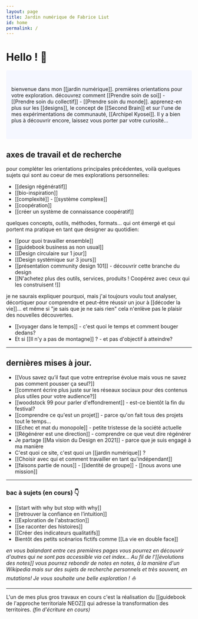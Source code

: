 ```yaml
---
layout: page
title: Jardin numérique de Fabrice Liut
id: home
permalink: /
---
```


# Hello ! 👋

<p style="padding: 3em 1em; background: #f5f7ff; border-radius: 4px;">
  bienvenue dans mon [[jardin numérique]]. premières orientations pour votre exploration.
  découvrez comment [[Prendre soin de soi]] - [[Prendre soin du collectif]] - [[Prendre soin du monde]].
  apprenez-en plus sur les [[designs]], le concept de [[Second Brain]] et sur l'une de mes expérimentations de communauté, [[Archipel Kyosei]].
  Il y a bien plus à découvrir encore, laissez vous porter par votre curiosité...
</p>

## axes de travail et de recherche
pour compléter les orientations principales précédentes, voilà quelques sujets qui sont au coeur de mes explorations personnelles:
- [[design régénératif]]
- [[bio-inspiration]]
- [[complexité]] - [[système complexe]]
- [[coopération]]
- [[créer un système de connaissance coopératif]]

quelques concepts, outils, méthodes, formats... qui ont émergé et qui portent ma pratique en tant que designer au quotidien:
- [[pour quoi travailler ensemble]]
- [[guidebook business as non usual]]
- [[Design circulaire sur 1 jour]]
- [[Design systémique sur 3 jours]]
- [[présentation community design 101]] - découvrir cette branche du design
- [[N'achetez plus des outils, services, produits ! Coopérez avec ceux qui les construisent !]]

je ne saurais expliquer pourquoi, mais j'ai toujours voulu tout analyser, décortiquer pour comprendre et peut-être réussir un jour à [[décoder la vie]]... et même si "je sais que je ne sais rien" cela n'enlève pas le plaisir des nouvelles découvertes.
- [[voyager dans le temps]] - c'est quoi le temps et comment bouger dedans?
- Et si [[Il n'y a pas de montagne]] ? - et pas d'objectif à atteindre?

---

## dernières mises à jour.

- [[Vous savez qu’il faut que votre entreprise évolue mais vous ne savez pas comment pousser ça seul?]]
- [[comment écrire plus juste sur les réseaux sociaux pour des contenus plus utiles pour votre audience?]]
- [[woodstock 99 pour parler d'effondrement]] - est-ce bientôt la fin du festival?
- [[comprendre ce qu'est un projet]] - parce qu'on fait tous des projets tout le temps...
- [[Echec et mat du monopole]] - petite tristesse de la société actuelle
- [[Régénérer est une direction]] - comprendre ce que veut dire régénérer
- Je partage [[Ma vision du Design en 2021]] - parce que je suis engagé à ma manière
- C'est quoi ce site, c'est quoi un [[jardin numérique]] ?
- [[Choisir avec qui et comment travailler en tant qu'indépendant]]
- [[faisons partie de nous]] - [[identité de groupe]] - [[nous avons une mission]]

---

### bac à sujets (en cours) 👇
- [[start with why but stop with why]]
- [[retrouver la confiance en l’intuition]]
- [[Exploration de l'abstraction]]
- [[se raconter des histoires]]
- [[Créer des indicateurs qualitatifs]]
- Bientôt des petits scénarios fictifs comme [[La vie en double face]]

*en vous balandant entre ces premières pages vous pourrez en découvrir d'autres qui ne sont pas accessible via cet index...
Au fil de l'[[évolutions des notes]] vous pourrez rebondir de notes en notes, à la manière d'un Wikipedia mais sur des sujets de recherche personnels et très souvent, en mutations! Je vous souhaite une belle exploration ! ⛵*

---

L'un de mes plus gros travaux en cours c'est la réalisation du [[guidebook de l'approche territoriale NEOZ]] qui adresse la transformation des territoires. *(fin d'écriture en cours)*

<style>
  .wrapper {
    max-width: 46em;
  }
</style>
